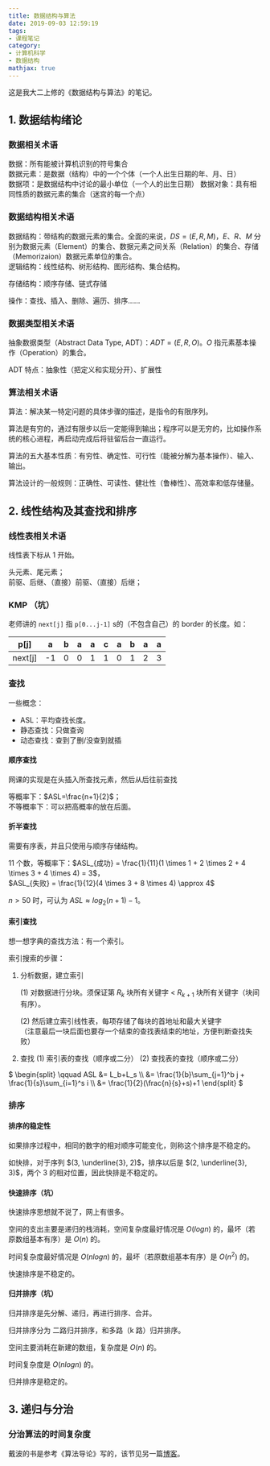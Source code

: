 ```yaml
---
title: 数据结构与算法
date: 2019-09-03 12:59:19
tags:
- 课程笔记
category:
- 计算机科学
- 数据结构
mathjax: true
---
```


这是我大二上修的《数据结构与算法》的笔记。

## 1. 数据结构绪论

### 数据相关术语

数据：所有能被计算机识别的符号集合  
数据元素：是数据（结构）中的一个个体（一个人出生日期的年、月、日）  
数据项：是数据结构中讨论的最小单位（一个人的出生日期）
数据对象：具有相同性质的数据元素的集合（迷宫的每一个点）

### 数据结构相关术语

数据结构：带结构的数据元素的集合。全面的来说，$DS = (E, R, M)$，$E$、$R$、$M$ 分别为数据元素（Element）的集合、数据元素之间关系（Relation）的集合、存储（Memorizaion）数据元素单位的集合。  
逻辑结构：线性结构、树形结构、图形结构、集合结构。

存储结构：顺序存储、链式存储

操作：查找、插入、删除、遍历、排序……

### 数据类型相关术语

抽象数据类型（Abstract Data Type, ADT）：$ADT=(E,R,O)$。$O$ 指元素基本操作（Operation）的集合。

ADT 特点：抽象性（把定义和实现分开）、扩展性

### 算法相关术语

算法：解决某一特定问题的具体步骤的描述，是指令的有限序列。

算法是有穷的，通过有限步以后一定能得到输出；程序可以是无穷的，比如操作系统的核心进程，再启动完成后将驻留后台一直运行。

算法的五大基本性质：有穷性、确定性、可行性（能被分解为基本操作）、输入、输出。

算法设计的一般规则：正确性、可读性、健壮性（鲁棒性）、高效率和低存储量。  

## 2. 线性结构及其查找和排序

### 线性表相关术语

线性表下标从 1 开始。

头元素、尾元素；  
前驱、后继、（直接）前驱、（直接）后继；

### KMP （坑）

老师讲的 `next[j]` 指 `p[0...j-1]` s的（不包含自己）的 border 的长度。如：

p[j]|a|b|a|a|c|a|b|a|a
-|-|-|-|-|-|-|-|-|-
next[j]|-1|0|0|1|1|0|1|2|3

### 查找

一些概念：

* ASL：平均查找长度。
* 静态查找：只做查询
* 动态查找：查到了删/没查到就插

#### 顺序查找

网课的实现是在头插入所查找元素，然后从后往前查找

等概率下：$ASL=\frac{n+1}{2}$；  
不等概率下：可以把高概率的放在后面。

#### 折半查找

需要有序表，并且只使用与顺序存储结构。

11 个数，等概率下：$ASL_{成功} = \frac{1}{11}(1 \times 1 + 2 \times 2 + 4 \times 3 + 4 \times 4)  = 3$，  
$ASL_{失败} = \frac{1}{12}(4 \times 3 + 8 \times 4)  \approx 4$

$n>50$ 时，可认为 $ASL \approx log_2(n+1)-1$。

#### 索引查找

想一想字典的查找方法：有一个索引。

索引搜索的步骤：

1. 分析数据，建立索引

    (1) 对数据进行分块。须保证第 $R_k$ 块所有关键字 < $R_{k+1}$ 块所有关键字（块间有序）。

    (2) 然后建立索引线性表，每项存储了每块的首地址和最大关键字  
（注意最后一块后面也要存一个结束的查找表结束的地址，方便判断查找失败）

2. 查找
    (1) 索引表的查找（顺序或二分）
    (2) 查找表的查找（顺序或二分）

$
\begin{split}
\qquad ASL &= L_b+L_s \\\\
&= \frac{1}{b}\sum_{j=1}^b j + \frac{1}{s}\sum_{i=1}^s i \\\\
&= \frac{1}{2}(\frac{n}{s}+s)+1
\end{split}
$

### 排序

#### 排序的稳定性

如果排序过程中，相同的数字的相对顺序可能变化，则称这个排序是不稳定的。

如快排，对于序列 $(3, \underline{3}, 2)$，排序以后是 $(2, \underline{3}, 3)$，两个 3 的相对位置，因此快排是不稳定的。

#### 快速排序（坑）

快速排序思想就不说了，网上有很多。

空间的支出主要是递归的栈消耗，空间复杂度最好情况是 $O(logn)$ 的，最坏（若原数组基本有序）是 $O(n)$ 的。

时间复杂度最好情况是 $O(nlogn)$ 的，最坏（若原数组基本有序）是 $O(n^2)$ 的。

快速排序是不稳定的。

#### 归并排序（坑）

归并排序是先分解、递归，再进行排序、合并。

归并排序分为 二路归并排序，和多路（k 路）归并排序。

空间主要消耗在新建的数组，复杂度是 $O(n)$ 的。 

时间复杂度是 $O(nlogn)$ 的。

归并排序是稳定的。



## 3. 递归与分治

### 分治算法的时间复杂度

戴波的书是参考《算法导论》写的，该节见另一篇[博客](/计算机科学/Design-and-Analysis-of-Algorithms/#分治算法)。

